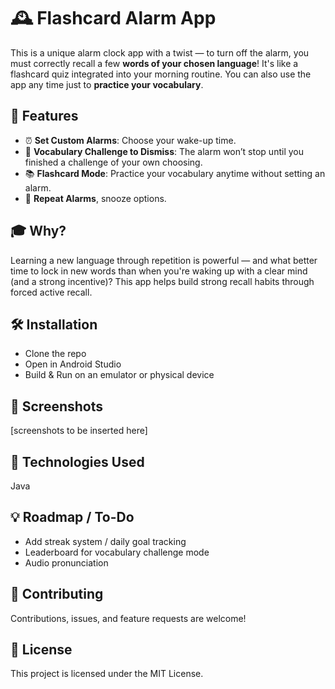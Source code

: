 # 🕰️ Flashcard Alarm App

This is a unique alarm clock app with a twist — to turn off the alarm, you must correctly recall a few **words of your chosen language**! It's like a flashcard quiz integrated into your morning routine. You can also use the app any time just to **practice your vocabulary**.

## 🚀 Features

- ⏰ **Set Custom Alarms**: Choose your wake-up time.
- 🧠 **Vocabulary Challenge to Dismiss**: The alarm won’t stop until you finished a challenge of your own choosing.
- 📚 **Flashcard Mode**: Practice your vocabulary anytime without setting an alarm.
- 🔔 **Repeat Alarms**, snooze options.

## 🎓 Why?

Learning a new language through repetition is powerful — and what better time to lock in new words than when you're waking up with a clear mind (and a strong incentive)? This app helps build strong recall habits through forced active recall.

## 🛠️ Installation

- Clone the repo
- Open in Android Studio
- Build & Run on an emulator or physical device

## 📸 Screenshots

[screenshots to be inserted here]

## 🔧 Technologies Used

Java

## 💡 Roadmap / To-Do

- Add streak system / daily goal tracking
- Leaderboard for vocabulary challenge mode
- Audio pronunciation

## 🤝 Contributing

Contributions, issues, and feature requests are welcome!

## 📄 License

This project is licensed under the MIT License.
